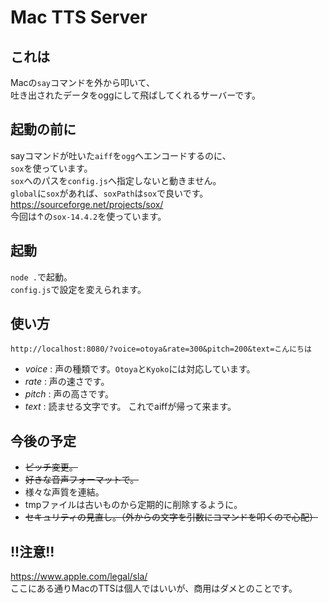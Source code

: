# Mac TTS Server
## これは
Macの`say`コマンドを外から叩いて、  
吐き出されたデータをoggにして飛ばしてくれるサーバーです。

## 起動の前に
sayコマンドが吐いた`aiff`を`ogg`へエンコードするのに、  
`sox`を使っています。  
`sox`へのパスを`config.js`へ指定しないと動きません。  
`global`に`sox`があれば、`soxPath`は`sox`で良いです。  
<https://sourceforge.net/projects/sox/>  
今回は↑の`sox-14.4.2`を使っています。

## 起動
`node .`で起動。  
`config.js`で設定を変えられます。  
## 使い方
```
http://localhost:8080/?voice=otoya&rate=300&pitch=200&text=こんにちは
```
- *voice* : 声の種類です。`Otoya`と`Kyoko`には対応しています。
- *rate* : 声の速さです。
- *pitch* : 声の高さです。
- *text* : 読ませる文字です。
これでaiffが帰って来ます。
## 今後の予定
- ~~ピッチ変更。~~
- ~~好きな音声フォーマットで。~~
- 様々な声質を連結。
- tmpファイルは古いものから定期的に削除するように。
- ~~セキュリティの見直し。（外からの文字を引数にコマンドを叩くので心配）~~
## !!注意!!
<https://www.apple.com/legal/sla/>  
ここにある通りMacのTTSは個人ではいいが、商用はダメとのことです。
